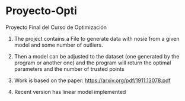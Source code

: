 # Proyecto-Opti
Proyecto Final del Curso de Optimización

1. The project contains a File to generate data with nosie from a given model and some number of outliers. 

2. Then a model can be adjusted to the dataset (one generated by the program or another one) and the program will return the optimal parameters and the number of 
   trusted points
   

3. Work is based on the paper: 
  https://arxiv.org/pdf/1911.13078.pdf


4. Recent version has linear model implemented
